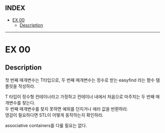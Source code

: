 ## INDEX

- [EX 00](#ex-00)
	- [Description](#description)

---
# EX 00

## Description

첫 번째 매개변수는 T타입으로, 두 번째 매개변수는 정수로 받는 easyfind 라는 함수 템플릿을 작성하라.     

T 타입이 정수형 컨테이너라고 가정하고 컨테이너 내에서 처음으로 마주치는 두 번째 매개변수를 찾는다.   
두 번째 매개변수를 찾지 못하면 예외를 던지거나 에러 값을 반환하라.   
영감이 필요하다면 STL이 어떻게 동작하는지 확인하라.   

associative containers를 다룰 필요는 없다.    
